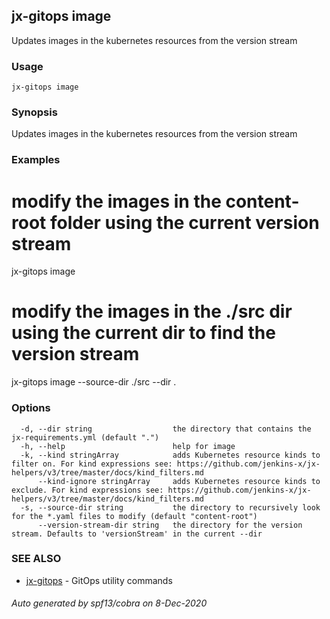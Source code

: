 ## jx-gitops image

Updates images in the kubernetes resources from the version stream

### Usage

```
jx-gitops image
```

### Synopsis

Updates images in the kubernetes resources from the version stream

### Examples

  # modify the images in the content-root folder using the current version stream
  jx-gitops image
  # modify the images in the ./src dir using the current dir to find the version stream
  jx-gitops image --source-dir ./src --dir .

### Options

```
  -d, --dir string                  the directory that contains the jx-requirements.yml (default ".")
  -h, --help                        help for image
  -k, --kind stringArray            adds Kubernetes resource kinds to filter on. For kind expressions see: https://github.com/jenkins-x/jx-helpers/v3/tree/master/docs/kind_filters.md
      --kind-ignore stringArray     adds Kubernetes resource kinds to exclude. For kind expressions see: https://github.com/jenkins-x/jx-helpers/v3/tree/master/docs/kind_filters.md
  -s, --source-dir string           the directory to recursively look for the *.yaml files to modify (default "content-root")
      --version-stream-dir string   the directory for the version stream. Defaults to 'versionStream' in the current --dir
```

### SEE ALSO

* [jx-gitops](jx-gitops.md)	 - GitOps utility commands

###### Auto generated by spf13/cobra on 8-Dec-2020

